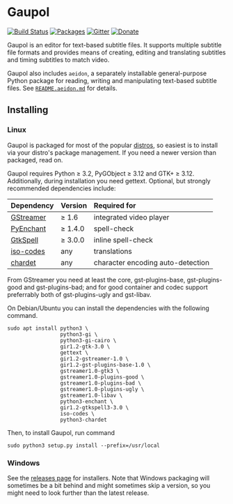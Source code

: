Gaupol
======

[![Build Status](https://travis-ci.org/otsaloma/gaupol.svg)](https://travis-ci.org/otsaloma/gaupol)
[![Packages](https://repology.org/badge/tiny-repos/gaupol.svg)](https://repology.org/metapackage/gaupol)
[![Gitter](https://badges.gitter.im/Join%20Chat.svg)](https://gitter.im/otsaloma/gaupol)
[![Donate](https://img.shields.io/badge/donate-paypal.me-blue.svg)](https://www.paypal.me/otsaloma)

Gaupol is an editor for text-based subtitle files. It supports multiple
subtitle file formats and provides means of creating, editing and
translating subtitles and timing subtitles to match video.

Gaupol also includes `aeidon`, a separately installable general-purpose
Python package for reading, writing and manipulating text-based subtitle
files. See [`README.aeidon.md`](README.aeidon.md) for details.

## Installing

### Linux

Gaupol is packaged for most of the popular [distros][packages], so
easiest is to install via your distro's package management. If you need
a newer version than packaged, read on.

Gaupol requires Python ≥ 3.2, PyGObject ≥ 3.12 and GTK+ ≥ 3.12.
Additionally, during installation you need gettext. Optional, but
strongly recommended dependencies include:

| Dependency | Version | Required for |
| :--------- | :------ | :----------- |
| [GStreamer](https://gstreamer.freedesktop.org/) | ≥ 1.6 | integrated video player |
| [PyEnchant](https://github.com/rfk/pyenchant) | ≥ 1.4.0 | spell-check |
| [GtkSpell](http://gtkspell.sourceforge.net/) | ≥ 3.0.0 | inline spell-check |
| [iso-codes](https://salsa.debian.org/iso-codes-team/iso-codes) | any | translations |
| [chardet](https://pypi.org/project/chardet/) | any | character encoding auto-detection |

From GStreamer you need at least the core, gst-plugins-base,
gst-plugins-good and gst-plugins-bad; and for good container and codec
support preferrably both of gst-plugins-ugly and gst-libav.

On Debian/Ubuntu you can install the dependencies with the following
command.

    sudo apt install python3 \
                     python3-gi \
                     python3-gi-cairo \
                     gir1.2-gtk-3.0 \
                     gettext \
                     gir1.2-gstreamer-1.0 \
                     gir1.2-gst-plugins-base-1.0 \
                     gstreamer1.0-gtk3 \
                     gstreamer1.0-plugins-good \
                     gstreamer1.0-plugins-bad \
                     gstreamer1.0-plugins-ugly \
                     gstreamer1.0-libav \
                     python3-enchant \
                     gir1.2-gtkspell3-3.0 \
                     iso-codes \
                     python3-chardet

Then, to install Gaupol, run command

    sudo python3 setup.py install --prefix=/usr/local

[packages]: https://repology.org/metapackage/gaupol

### Windows

See the [releases page][releases] for installers. Note that Windows
packaging will sometimes be a bit behind and might sometimes skip a
version, so you might need to look further than the latest release.

[releases]: https://github.com/otsaloma/gaupol/releases
